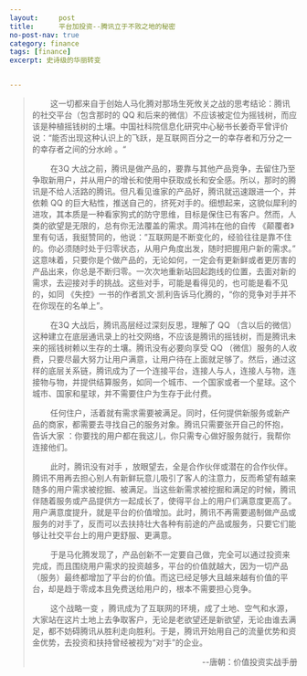 ```yaml
---
layout:     post
title:      平台加投资--腾讯立于不败之地的秘密
no-post-nav: true
category: finance
tags: [finance]
excerpt: 史诗级的华丽转变


---
```


> &nbsp;&nbsp;&nbsp;&nbsp;&nbsp;&nbsp;&nbsp;&nbsp;这一切都来自于创始人马化腾对那场生死攸关之战的思考结论：腾讯的社交平台（包含那时的 QQ 和后来的微信）不应该被定位为摇钱树，而应该是种植摇钱树的土壤。中国社科院信息化研究中心秘书长姜奇平曾评价说：“能否出现这种认识上的飞跃，是互联网百分之一的幸存者和万分之一的幸存者之间的分水岭 。“
>
> &nbsp;&nbsp;&nbsp;&nbsp;&nbsp;&nbsp;&nbsp;&nbsp;在3Q 大战之前，腾讯是做产品的，要靠与其他产品竞争，去留住乃至争取新用户，并从用户的增长和使用中获取成长和安全感。所以，那时的腾讯是不给人活路的腾讯。但凡看见谁家的产品好，腾讯就迅速跟进一个，并依赖 QQ 的巨大粘性，推送自己的，挤死对手的。细想起来，这貌似犀利的进攻，其本质是一种看家狗式的防守思维，目标是保住已有客户。然而，人类的欲望是无限的，总有你无法覆盖的需求。周鸿祎在他的自传 《颠覆者》里有句话，我挺赞同的，他说：”互联网是不断变化的，经验往往是靠不住的。你必须随时处于归零状态，从用户角度出发，随时把握用户新的需求。” 这意味着，只要你是个做产品的，无论如何，一定会有更新鲜或者更厉害的产品出来，你总是不断归零。一次次地重新站回起跑线的位置，去面对新的需求，去迎接对手的挑战。这些对手，可能是看得见的，也可能是看不见的，如同 《失控》一书的作者凯文·凯利告诉马化腾的，“你的竞争对手并不在你现在的名单上”。
>
> &nbsp;&nbsp;&nbsp;&nbsp;&nbsp;&nbsp;&nbsp;&nbsp;在3Q 大战后，腾讯高层经过深刻反思，理解了 QQ （含以后的微信）这种建立在底层通讯录上的社交网络，不应该是腾讯的摇钱树，而是腾讯未来的摇钱树赖以生存的土壤。腾讯没有必要向享受 QQ （微信）服务的人收费，只要尽最大努力让用户满意，让用户待在上面就足够了。然后，通过这样的底层关系链，腾讯成为了一个连接平台，连接人与人，连接人与物，连接物与物，并提供结算服务，如同一个城市、一个国家或者一个星球。这个城市、国家和星球，并不需要住户为生存于此付费。
>
> &nbsp;&nbsp;&nbsp;&nbsp;&nbsp;&nbsp;&nbsp;&nbsp;任何住户，活着就有需求需要被满足。同时，任何提供新服务或新产品的商家，都需要去寻找自己的服务对象。腾讯只需要张开自己的怀抱， 告诉大家 ：你要找的用户都在我这儿，你只需专心做好服务就行，我帮你连接他们。
>
> &nbsp;&nbsp;&nbsp;&nbsp;&nbsp;&nbsp;&nbsp;&nbsp;此时，腾讯没有对手 ，放眼望去，全是合作伙伴或潜在的合作伙伴。腾讯不用再去担心别人有新鲜玩意儿吸引了客人的注意力，反而希望有越来随多的用户需求被挖掘、被满足。当这些新需求被挖掘和满足的时候，腾讯伴随着服务或产品提供方一起成长了，使得平台上的用户们满意度更高了。用户满意度提升，就是平台的价值增加。此时，腾讯不再需要遏制做产品或服务的对手了，反而可以去扶持壮大各种有前途的产品或服务，只要它们能够让社交平台上的用户更舒服、更满意。
>
> &nbsp;&nbsp;&nbsp;&nbsp;&nbsp;&nbsp;&nbsp;&nbsp;于是马化腾发现了，产品创新不一定要自己做，完全可以通过投资来完成，而且围绕用户需求的投资越多，平台的价值就越大，因为一切产品（服务）最终都增加了平台的价值。而这已经足够大且越来越有价值的平台，却是趋于零成本且免费送给用户的，根本不需要担心竞争。
>
> &nbsp;&nbsp;&nbsp;&nbsp;&nbsp;&nbsp;&nbsp;&nbsp;这个战略一变 ，腾讯成为了互联网的环境，成了土地、空气和水源，大家站在这片土地上去争取客户，无论是老欲望还是新欲望，无论由谁去满足，都不妨碍腾讯从胜利走向胜利。于是，腾讯开始用自己的流量优势和资金优势，去投资和扶持曾经被视为“对手”的企业。
>
> <div style="text-align: right">--唐朝：价值投资实战手册</div>

